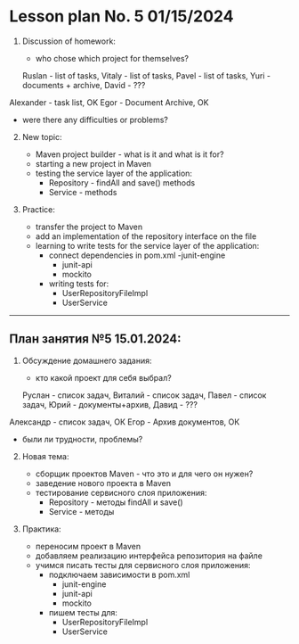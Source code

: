 # Lesson plan No. 5 01/15/2024

1. Discussion of homework:
    - who chose which project for themselves?

   Ruslan - list of tasks, Vitaly - list of tasks, Pavel - list of tasks, Yuri - documents + archive, David - ???

Alexander - task list, OK
Egor - Document Archive, OK

- were there any difficulties or problems?

2. New topic:
    - Maven project builder - what is it and what is it for?
    - starting a new project in Maven
    - testing the service layer of the application:
        - Repository - findAll and save() methods
        - Service - methods

3. Practice:
    - transfer the project to Maven
    - add an implementation of the repository interface on the file
    - learning to write tests for the service layer of the application:
        - connect dependencies in pom.xml
          -junit-engine
            - junit-api
            - mockito
        - writing tests for:
            - UserRepositoryFileImpl
            - UserService


----------------------------------------------------------

## План занятия №5 15.01.2024:

1. Обсуждение домашнего задания:
   - кто какой проект для себя выбрал?
   
   Руслан - список задач, Виталий - список задач, Павел - список задач, Юрий - документы+архив, Давид - ???

Александр - список задач, ОК
Егор - Архив документов, ОК

  - были ли трудности, проблемы?

2. Новая тема:
    - сборщик проектов Maven - что это и для чего он нужен?
    - заведение нового проекта в Maven
    - тестирование сервисного слоя приложения:
      - Repository - методы findAll и save()
      - Service - методы 

3. Практика:
    - переносим проект в Maven
    - добавляем реализацию интерфейса репозитория на файле
    - учимся писать тесты для сервисного слоя приложения:
      - подключаем зависимости в pom.xml
        - junit-engine
        - junit-api
        - mockito 
      - пишем тесты для:
          - UserRepositoryFileImpl
          - UserService







